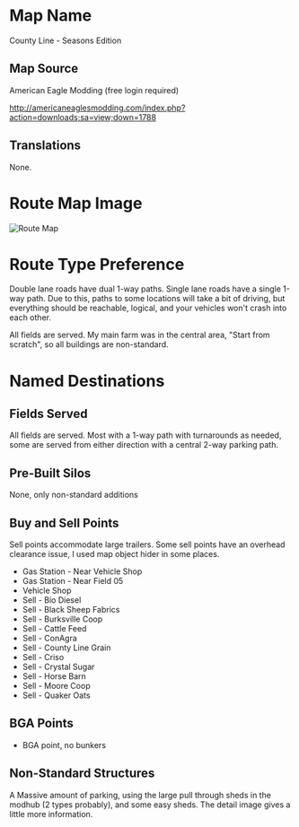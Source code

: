 # Map Name

County Line - Seasons Edition

## Map Source

American Eagle Modding (free login required)

http://americaneaglesmodding.com/index.php?action=downloads;sa=view;down=1788

## Translations

None.

# Route Map Image

![Route Map](Map.png)

# Route Type Preference

Double lane roads have dual 1-way paths.  Single lane roads have a single 1-way path.  Due to this, paths to some locations will take a bit of driving, but everything should be reachable, logical, and your vehicles won't crash into each other.

All fields are served.  My main farm was in the central area, "Start from scratch", so all buildings are non-standard.

# Named Destinations

## Fields Served

All fields are served.  Most with a 1-way path with turnarounds as needed, some are served from either direction with a central 2-way parking path.

## Pre-Built Silos

None, only non-standard additions

## Buy and Sell Points

Sell points accommodate large trailers.  Some sell points have an overhead clearance issue, I used map object hider in some places.

 * Gas Station - Near Vehicle Shop
 * Gas Station - Near Field 05
 * Vehicle Shop
 * Sell - Bio Diesel
 * Sell - Black Sheep Fabrics
 * Sell - Burksville Coop
 * Sell - Cattle Feed
 * Sell - ConAgra
 * Sell - County Line Grain
 * Sell - Criso
 * Sell - Crystal Sugar
 * Sell - Horse Barn
 * Sell - Moore Coop
 * Sell - Quaker Oats

## BGA Points

 * BGA point, no bunkers
 
## Non-Standard Structures
 
A Massive amount of parking, using the large pull through sheds in the modhub (2 types probably), and some easy sheds. The detail image gives a little more information.


       
       